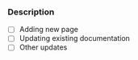 <!--
Thanks for opening a PR! Your contribution is much appreciated.
In order to make sure your PR is handled as smoothly as possible we request that you follow the instructions below.


### New page 📚

- Created default English translation (`.en-US`) page
- Add translation pages for all other languages (no need to translate them but copy from the original one)

### Updating existing pages ✍️

- Update it in all other languages if it's code example (Use English if you don't know how to translate)


🎉🎉🎉 Thanks for your contribution! 🎉🎉🎉

-->

### Description

<!-- What're you changing? -->

- [ ] Adding new page
- [ ] Updating existing documentation
- [ ] Other updates
